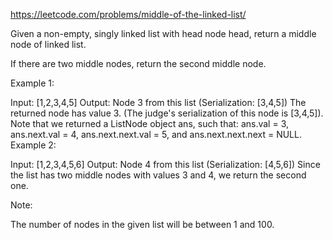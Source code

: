 https://leetcode.com/problems/middle-of-the-linked-list/

Given a non-empty, singly linked list with head node head, return a middle node of linked list.

If there are two middle nodes, return the second middle node.

 

Example 1:

Input: [1,2,3,4,5]
Output: Node 3 from this list (Serialization: [3,4,5])
The returned node has value 3.  (The judge's serialization of this node is [3,4,5]).
Note that we returned a ListNode object ans, such that:
ans.val = 3, ans.next.val = 4, ans.next.next.val = 5, and ans.next.next.next = NULL.
Example 2:

Input: [1,2,3,4,5,6]
Output: Node 4 from this list (Serialization: [4,5,6])
Since the list has two middle nodes with values 3 and 4, we return the second one.
 

Note:

The number of nodes in the given list will be between 1 and 100.

